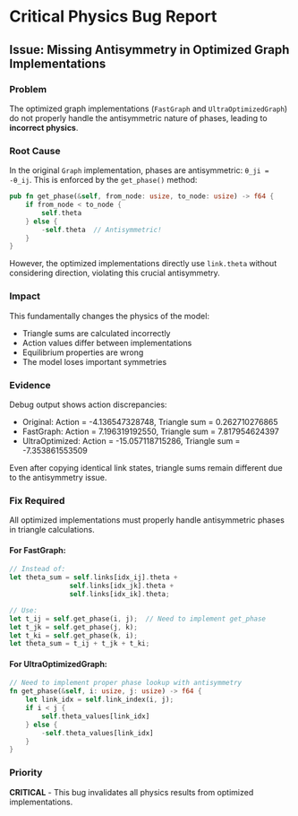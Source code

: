 # Critical Physics Bug Report

## Issue: Missing Antisymmetry in Optimized Graph Implementations

### Problem
The optimized graph implementations (`FastGraph` and `UltraOptimizedGraph`) do not properly handle the antisymmetric nature of phases, leading to **incorrect physics**.

### Root Cause
In the original `Graph` implementation, phases are antisymmetric: `θ_ji = -θ_ij`. This is enforced by the `get_phase()` method:

```rust
pub fn get_phase(&self, from_node: usize, to_node: usize) -> f64 {
    if from_node < to_node {
        self.theta
    } else {
        -self.theta  // Antisymmetric!
    }
}
```

However, the optimized implementations directly use `link.theta` without considering direction, violating this crucial antisymmetry.

### Impact
This fundamentally changes the physics of the model:
- Triangle sums are calculated incorrectly
- Action values differ between implementations
- Equilibrium properties are wrong
- The model loses important symmetries

### Evidence
Debug output shows action discrepancies:
- Original: Action = -4.136547328748, Triangle sum = 0.262710276865
- FastGraph: Action = 7.196319192550, Triangle sum = 7.817954624397
- UltraOptimized: Action = -15.057118715286, Triangle sum = -7.353861553509

Even after copying identical link states, triangle sums remain different due to the antisymmetry issue.

### Fix Required
All optimized implementations must properly handle antisymmetric phases in triangle calculations.

#### For FastGraph:
```rust
// Instead of:
let theta_sum = self.links[idx_ij].theta + 
               self.links[idx_jk].theta + 
               self.links[idx_ik].theta;

// Use:
let t_ij = self.get_phase(i, j);  // Need to implement get_phase
let t_jk = self.get_phase(j, k);
let t_ki = self.get_phase(k, i);
let theta_sum = t_ij + t_jk + t_ki;
```

#### For UltraOptimizedGraph:
```rust
// Need to implement proper phase lookup with antisymmetry
fn get_phase(&self, i: usize, j: usize) -> f64 {
    let link_idx = self.link_index(i, j);
    if i < j {
        self.theta_values[link_idx]
    } else {
        -self.theta_values[link_idx]
    }
}
```

### Priority
**CRITICAL** - This bug invalidates all physics results from optimized implementations.